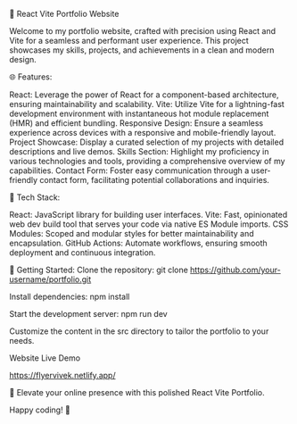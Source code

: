 🚀 React Vite Portfolio Website


Welcome to my portfolio website, crafted with precision using React and Vite for a seamless and performant user experience. This project showcases my skills, projects, and achievements in a clean and modern design.


🌐 Features:

React: Leverage the power of React for a component-based architecture, ensuring maintainability and scalability.
Vite: Utilize Vite for a lightning-fast development environment with instantaneous hot module replacement (HMR) and efficient bundling.
Responsive Design: Ensure a seamless experience across devices with a responsive and mobile-friendly layout.
Project Showcase: Display a curated selection of my projects with detailed descriptions and live demos.
Skills Section: Highlight my proficiency in various technologies and tools, providing a comprehensive overview of my capabilities.
Contact Form: Foster easy communication through a user-friendly contact form, facilitating potential collaborations and inquiries.

🔧 Tech Stack:

React: JavaScript library for building user interfaces.
Vite: Fast, opinionated web dev build tool that serves your code via native ES Module imports.
CSS Modules: Scoped and modular styles for better maintainability and encapsulation.
GitHub Actions: Automate workflows, ensuring smooth deployment and continuous integration.

🚀 Getting Started:
Clone the repository: git clone https://github.com/your-username/portfolio.git

Install dependencies: npm install

Start the development server: npm run dev

Customize the content in the src directory to tailor the portfolio to your needs.


Website Live Demo

https://flyervivek.netlify.app/


🚀 Elevate your online presence with this polished React Vite Portfolio. 

Happy coding! 🌟

